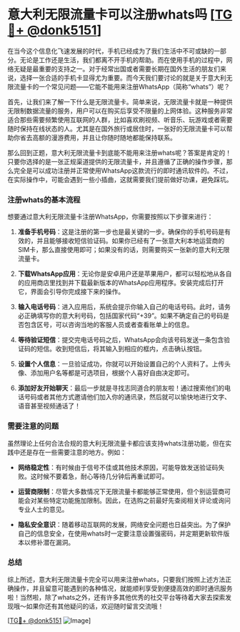 # 意大利无限流量卡可以注册whats吗 [[TG💪+ @donk5151](https://t.me/s/donk5151)]

在当今这个信息化飞速发展的时代，手机已经成为了我们生活中不可或缺的一部分。无论是工作还是生活，我们都离不开手机的帮助。而在使用手机的过程中，网络无疑是最重要的支持之一。对于经常出国或者需要长期在国外生活的朋友们来说，选择一张合适的手机卡显得尤为重要。而今天我们要讨论的就是关于意大利无限流量卡的一个常见问题——它能不能用来注册WhatsApp（简称“whats”）呢？

首先，让我们来了解一下什么是无限流量卡。简单来说，无限流量卡就是一种提供无限制数据流量的服务，用户可以在购买后享受不限量的上网体验。这种服务非常适合那些需要频繁使用互联网的人群，比如喜欢刷视频、听音乐、玩游戏或者需要随时保持在线状态的人。尤其是在国外旅行或居住时，一张好的无限流量卡可以帮助你省去高额的漫游费用，并且让你随时随地都能保持联系。

那么回到正题，意大利无限流量卡到底能不能用来注册whats呢？答案是肯定的！只要你选择的是一张正规渠道提供的无限流量卡，并且遵循了正确的操作步骤，那么完全是可以成功注册并正常使用WhatsApp这款流行的即时通讯软件的。不过，在实际操作中，可能会遇到一些小插曲，这就需要我们提前做好功课，避免踩坑。

### 注册whats的基本流程

想要通过意大利无限流量卡注册WhatsApp，你需要按照以下步骤来进行：

1. **准备手机号码**：这是注册的第一步也是最关键的一步。确保你的手机号码是有效的，并且能够接收短信验证码。如果你已经有了一张意大利本地运营商的SIM卡，那么直接使用即可；如果没有的话，则需要购买一张新的意大利无限流量卡。

2. **下载WhatsApp应用**：无论你是安卓用户还是苹果用户，都可以轻松地从各自的应用商店里找到并下载最新版本的WhatsApp应用程序。安装完成后打开它，界面会引导你完成接下来的操作。

3. **输入电话号码**：进入应用后，系统会提示你输入自己的电话号码。此时，请务必正确填写你的意大利号码，包括国家代码“+39”。如果不确定自己的号码是否包含区号，可以咨询当地的客服人员或者查看账单上的信息。

4. **等待验证短信**：提交完电话号码之后，WhatsApp会向该号码发送一条包含验证码的短信。收到短信后，将其输入到相应的框内，点击确认按钮。

5. **设置个人信息**：一旦验证成功，你就可以开始设置自己的个人资料了。上传头像、添加用户名等都是可选项目，根据个人喜好自由决定即可。

6. **添加好友开始聊天**：最后一步就是寻找志同道合的朋友啦！通过搜索他们的电话号码或者其他方式邀请他们加入你的通讯录，然后就可以愉快地进行文字、语音甚至视频通话了！

### 需要注意的问题

虽然理论上任何合法合规的意大利无限流量卡都应该支持whats注册功能，但在实践中还是存在一些需要注意的地方。例如：

- **网络稳定性**：有时候由于信号不佳或其他技术原因，可能导致发送验证码失败。这时候不要着急，耐心等待几分钟后再重试即可。
  
- **运营商限制**：尽管大多数情况下无限流量卡都能够正常使用，但个别运营商可能会对某些特定功能施加限制。因此，在选购之前最好先查阅相关评论或询问专业人士的意见。

- **隐私安全意识**：随着移动互联网的发展，网络安全问题也日益突出。为了保护自己的信息安全，在使用whats时一定要注意设置强密码，并定期更新软件版本以修补潜在漏洞。

### 总结

综上所述，意大利无限流量卡完全可以用来注册whats，只要我们按照上述方法正确操作，并且留意可能遇到的各种情况，就能顺利享受到便捷高效的即时通讯服务啦！当然啦，除了whats之外，还有许多其他优秀的社交平台等待着大家去探索发现哦～如果你还有其他疑问的话，欢迎随时留言交流哦！

[[TG💪+ @donk5151](https://t.me/s/donk5151) ![Image](https://i.postimg.cc/rwNCRYN7/Snipaste-2025-04-30-17-27-05.png)]